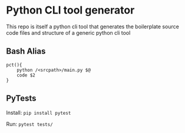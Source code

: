 # Python CLI tool generator
This repo is itself a python cli tool that generates the boilerplate source code files and structure of a generic python cli tool

## Bash Alias
    pct(){
        python /<srcpath>/main.py $@
        code $2
    }

## PyTests
Install: `pip install pytest`

Run: `pytest tests/`